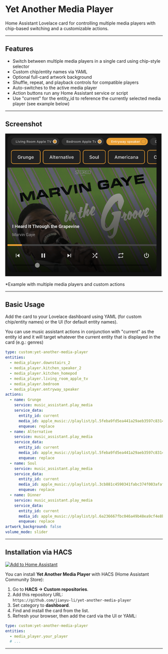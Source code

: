 # Yet Another Media Player

Home Assistant Lovelace card for controlling multiple media players with chip-based switching and a customizable actions.

---

## Features

- Switch between multiple media players in a single card using chip-style selector
- Custom chip/entity names via YAML
- Optional full-card artwork background 
- Shuffle, repeat, and playback controls for compatible players
- Auto-switches to the active media player
- Action buttons run any Home Assistant service or script
- Use "current" for the entity_id to reference the currently selected media player (see example below)

---

## Screenshot


<img src="https://raw.githubusercontent.com/jianyu-li/yet-another-media-player/refs/heads/main/images/screenshot1.png" width="500px" alt="Screenshot" />

*Example with multiple media players and custom actions

---

## Basic Usage

Add the card to your Lovelace dashboard using YAML (for custom chip/entity names) or the UI (for default entity names). 

You can use music assistant actions in conjunction with "current" as the entity id and it will target whatever the current entity that is displayed in the card (e.g.: genres)

```yaml
type: custom:yet-another-media-player
entities:
  - media_player.downstairs_2
  - media_player.kitchen_speaker_2
  - media_player.kitchen_homepod
  - media_player.living_room_apple_tv
  - media_player.bedroom
  - media_player.entryway_speaker
actions:
  - name: Grunge
    service: music_assistant.play_media
    service_data:
      entity_id: current
      media_id: apple_music://playlist/pl.5feba9fd5ea441a29aeb3597c8314384
      enqueue: replace
  - name: Alternative
    service: music_assistant.play_media
    service_data:
      entity_id: current
      media_id: apple_music://playlist/pl.5feba9fd5ea441a29aeb3597c8314384
      enqueue: replace
  - name: Soul
    service: music_assistant.play_media
    service_data:
      entity_id: current
      media_id: apple_music://playlist/pl.3cb881c4590341fabc374f003afaf2b4
      enqueue: replace
  - name: Dinner
    service: music_assistant.play_media
    service_data:
      entity_id: current
      media_id: apple_music://playlist/pl.6a236667fbc046a49b48ea9cf4e8b639
      enqueue: replace
artwork_background: false
volume_mode: slider
```
---

## Installation via HACS

[![Add to Home Assistant](https://my.home-assistant.io/badges/hacs_repository.svg)](https://my.home-assistant.io/redirect/hacs_repository/?repository=yet-another-media-player&category=dashboard&owner=jianyu-li)

You can install **Yet Another Media Player** with HACS (Home Assistant Community Store):

1. Go to **HACS → Custom repositories**.
2. Add this repository URL:  
   `https://github.com/jianyu-li/yet-another-media-player`
3. Set category to **dashboard**.
4. Find and install the card from the list.
5. Refresh your browser, then add the card via the UI or YAML:

```yaml
type: custom:yet-another-media-player
entities:
  - media_player.your_player
  # ...
```

---



